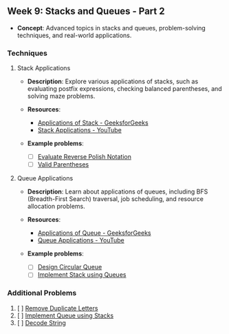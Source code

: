 ## Week 9: Stacks and Queues - Part 2

- **Concept**: Advanced topics in stacks and queues, problem-solving techniques, and real-world applications.

### Techniques

1. Stack Applications

   - **Description**: Explore various applications of stacks, such as evaluating postfix expressions, checking balanced parentheses, and solving maze problems.

   - **Resources**:
     - [Applications of Stack - GeeksforGeeks](https://www.geeksforgeeks.org/applications-of-stack/)
     - [Stack Applications - YouTube](https://www.youtube.com/watch?v=10M38Hg_cZo)

   - **Example problems**:
     - [ ] [Evaluate Reverse Polish Notation](https://leetcode.com/problems/evaluate-reverse-polish-notation/)
     - [ ] [Valid Parentheses](https://leetcode.com/problems/valid-parentheses/)

2. Queue Applications

   - **Description**: Learn about applications of queues, including BFS (Breadth-First Search) traversal, job scheduling, and resource allocation problems.

   - **Resources**:
     - [Applications of Queue - GeeksforGeeks](https://www.geeksforgeeks.org/applications-of-queue/)
     - [Queue Applications - YouTube](https://www.youtube.com/watch?v=okr-XE8yTO8)

   - **Example problems**:
     - [ ] [Design Circular Queue](https://leetcode.com/problems/design-circular-queue/)
     - [ ] [Implement Stack using Queues](https://leetcode.com/problems/implement-stack-using-queues/)

### Additional Problems

1. [ ] [Remove Duplicate Letters](https://leetcode.com/problems/remove-duplicate-letters/)
2. [ ] [Implement Queue using Stacks](https://leetcode.com/problems/implement-queue-using-stacks/)
3. [ ] [Decode String](https://leetcode.com/problems/decode-string/)

